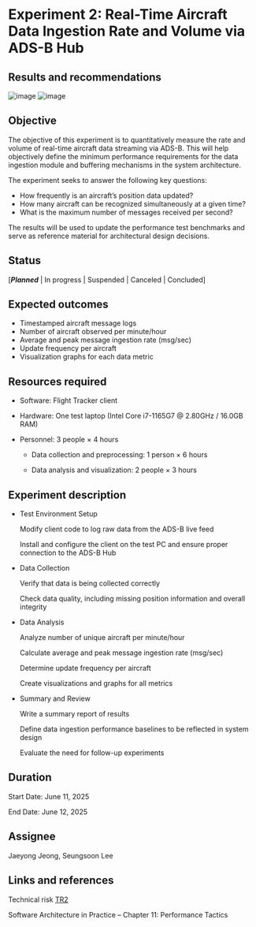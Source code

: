 # Experiment 2: Real-Time Aircraft Data Ingestion Rate and Volume via ADS-B Hub 


## Results and recommendations 
![image](https://github.com/user-attachments/assets/b8814bf8-6312-4a54-84e5-19fd6c05b66b)
![image](https://github.com/user-attachments/assets/3142fb70-df08-44e2-95fe-bdcf96d17d87)

## Objective 
The objective of this experiment is to quantitatively measure the rate and volume of real-time aircraft data streaming via ADS-B.
This will help objectively define the minimum performance requirements for the data ingestion module and buffering mechanisms in the system architecture.

The experiment seeks to answer the following key questions:

- How frequently is an aircraft’s position data updated?
- How many aircraft can be recognized simultaneously at a given time?
- What is the maximum number of messages received per second?

 The results will be used to update the performance test benchmarks and serve as reference material for architectural design decisions.

## Status
[***Planned*** | In progress | Suspended | Canceled | Concluded]

## Expected outcomes
 - Timestamped aircraft message logs
 - Number of aircraft observed per minute/hour
 - Average and peak message ingestion rate (msg/sec)
 - Update frequency per aircraft
 - Visualization graphs for each data metric

## Resources required
 - Software: Flight Tracker client

 - Hardware: One test laptop (Intel Core i7-1165G7 @ 2.80GHz / 16.0GB RAM)

 - Personnel: 3 people × 4 hours
   
   - Data collection and preprocessing: 1 person × 6 hours
   
   - Data analysis and visualization: 2 people × 3 hours

## Experiment description
- Test Environment Setup

  Modify client code to log raw data from the ADS-B live feed
  
  Install and configure the client on the test PC and ensure proper connection to the ADS-B Hub
  
- Data Collection

  Verify that data is being collected correctly

  Check data quality, including missing position information and overall integrity

- Data Analysis

  Analyze number of unique aircraft per minute/hour

  Calculate average and peak message ingestion rate (msg/sec)

  Determine update frequency per aircraft

  Create visualizations and graphs for all metrics

- Summary and Review

  Write a summary report of results
  
  Define data ingestion performance baselines to be reflected in system design
  
  Evaluate the need for follow-up experiments

## Duration
Start Date: June 11, 2025

End Date: June 12, 2025

## Assignee

Jaeyong Jeong, Seungsoon Lee

## Links and references
Technical risk [TR2](../architectural-drivers.md#technical-risk-assessment)

Software Architecture in Practice – Chapter 11: Performance Tactics
